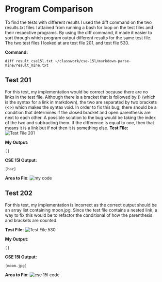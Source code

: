 # Program Comparison 

To find the tests with different results I used the diff command on the two results.txt files I attained from running a bash for loop on the test files and their respective programs. By using the diff command, it made it easier to sort through which program output different results for the same test file. The two test files I looked at are test file 201, and test file 530. 

__Command:__ 

```diff result_cse15l.txt ~/classwork/cse-15l/markdown-parse-mine/result_mine.txt```

## Test 201
For this test, my implementation would be correct because there are no links in the test file. Although there is a bracket that is followed by () (which is the syntax for a link in markdown), the two are separated by two brackets (<>) which makes the syntax void. In order to fix this bug, there should be a condition that determines if the closed bracket and open parenthesis are next to each other. A possible solution to the bug would be taking the index of the two and subtracting them. If the difference is equal to one, then that means it is a link but if not then it is something else.
__Test File:__ 
![Test File 201](photos/test_201.png)

__My Output:__ 

```[]```

__CSE 15l Output:__ 

```[baz]```

__Area to Fix:__ 
![my code](photos/my_code_tofix.png)


## Test 202
For this test, my implementation is incorrect as the correct output should be an array list containing moon.jpg. Since the test file contains a nested link, a way to fix this would be to refactor the conditional of how the parenthesis and brackets are counted.  

__Test File:__ 
![Test File 530](photos/test_530.png)

__My Output:__ 

```[]```

__CSE 15l Output:__ 

```[moon.jpg]```

__Area to Fix:__ 
![cse 15l code](photos/cse15l_code_tofix.png)
